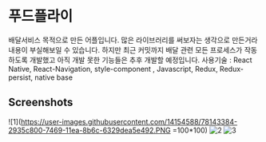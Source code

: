 # 푸드플라이
배달서비스 목적으로 만든 어플입니다. 많은 라이브러리를 써보자는 생각으로 만든거라 내용이 부실해보일 수 있습니다. 하지만 최근 커밋까지 배달 관련 모든 프로세스가 작동하도록 개발했고 아직 개발 못한 기능들은 추후 개발할 예정입니다. 
 사용기술 : React Native, React-Navigation, style-component , Javascript, Redux, Redux-persist, native base
 
 Screenshots
 -----------

![1](https://user-images.githubusercontent.com/14154588/78143384-2935c800-7469-11ea-8b6c-6329dea5e492.PNG =100*100)
![2](https://user-images.githubusercontent.com/14154588/78143799-b24cff00-7469-11ea-8aa7-ad2de9c06874.PNG)
![3](https://user-images.githubusercontent.com/14154588/78143825-b9740d00-7469-11ea-9a0a-e4345d30e243.PNG)

